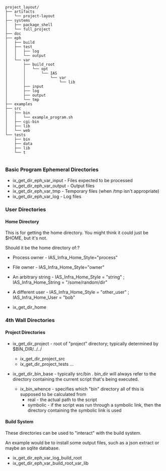 ```
project_layout/
├── artifacts
│   └── project-layout
├── systems
│   ├── package_shell
│   └── full_project
├── doc
├── eph
│   ├── build
│   ├── test
│   │   ├── log
│   │   └── output
│   └── var
│       ├── build_root
│       │   └── opt
│       │       └── IAS
│       │           └── var
│       │               └── lib
│       ├── input
│       ├── log
│       ├── output
│       └── tmp
├── examples
├── src
│   ├── bin
│   │   └── example_program.sh
│   ├── cgi-bin
│   ├── lib
│   └── web
└── tests
    ├── bin
    ├── data
    ├── lib
    └── t


```

### Basic Program Ephemeral Directories

* ix_get_dir_eph_var_input - Files expected to be processed
* ix_get_dir_eph_var_output - Output files
* ix_get_dir_eph_var_tmp - Temporary files (when /tmp isn't appropriate)
* ix_get_dir_eph_var_log - Log files

### User Directories


#### Home Directory

This is for getting the home directory.  You might think it could just be $HOME,
but it's not.

Should it be the home directory of:?

* Process owner - IAS_Infra_Home_Style="process"
* File owner - IAS_Infra_Home_Style="owner"
* An arbitrary string - IAS_Infra_Home_Style = "string" ; IAS_Infra_Home_String = "/some/random/dir"
* A different user - IAS_Infra_Home_Style = "other_user" ; IAS_Infra_Home_User = "bob"

* ix_get_dir_home

### 4th Wall Directories

#### Project Directories

* ix_get_dir_project - root of "project" directory; typically determined by $BIN_DIR/../../
	* ix_get_dir_project_src
	* ix_get_dir_project_tests
	...
	
* ix_get_dir_bin_base - typically src/bin .  bin_dir will always refer to the directory containing
the current script that's being executed.
	* ix_bin_whence - specifies which "bin" directory all of this is supposed to be calculated from
		* real - the actual path to the script
		* symbolic - if the script was run through a symbolic link, then the directory containing the symbolic link is used

 

#### Build System

These directories can be used to "interact" with the build system.

An example would be to install some output files, such as a json extract
or maybe an sqlite database.

* ix_get_dir_eph_var_log_build_root
* ix_get_dir_eph_var_build_root_var_lib

